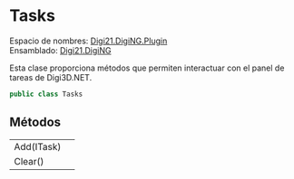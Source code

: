 # Tasks

Espacio de nombres: [Digi21.DigiNG.Plugin](../../)  
Ensamblado: [Digi21.DigiNG](../../../digi21.diging/)

Esta clase proporciona métodos que permiten interactuar con el panel de tareas de Digi3D.NET.

```csharp
public class Tasks
```

## Métodos

|  |  |
| :--- | :--- |
| Add\(ITask\) |  |
| Clear\(\) |  |

